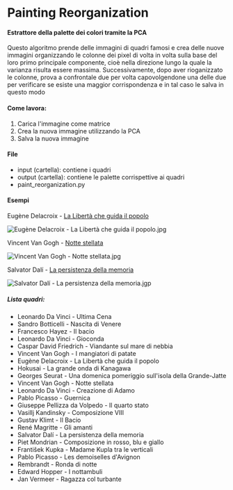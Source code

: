 # Painting Reorganization

#### Estrattore della palette dei colori tramite la PCA

Questo algoritmo prende delle immagini di quadri famosi e crea delle nuove immagini organizzando le colonne dei pixel di volta in volta sulla base del loro primo principale componente, cioè nella direzione lungo la quale la varianza risulta essere massima.
Successivamente, dopo aver rioganizzato le colonne, prova a confrontale due per volta capovolgendone una delle due per verificare se esiste una maggior corrispondenza e in tal caso le salva in questo modo

#### Come lavora:

1. Carica l'immagine come matrice
2. Crea la nuova immagine utilizzando la PCA
3. Salva la nuova immagine

#### File

- input (cartella): contiene i quadri
- output (cartella): contiene le palette corrispettive ai quadri
- paint_reorganization.py 

#### Esempi

Eugène Delacroix - [La Libertà che guida il popolo](https://it.wikipedia.org/wiki/La_Libert%C3%A0_che_guida_il_popolo)

![Eugène Delacroix - La Libertà che guida il popolo.jpg](https://github.com/ZippoCode/pr_ml/blob/master/pca/painting_reorganize/esempi/Eug%C3%A8ne%20Delacroix%20-%20La%20Libert%C3%A0%20che%20guida%20il%20popolo.jpg?raw=true)

Vincent Van Gogh - [Notte stellata](https://it.wikipedia.org/wiki/Notte_stellata)

![Vincent Van Gogh - Notte stellata.jpg](https://github.com/ZippoCode/pr_ml/blob/master/pca/painting_reorganize/esempi/Vincent%20Van%20Gogh%20-%20Notte%20stellata.jpg?raw=true)

Salvator Dalí - [La persistenza della memoria](https://it.wikipedia.org/wiki/La_persistenza_della_memoria)

![Salvator Dalí - La persistenza della memoria.jgp](https://github.com/ZippoCode/pr_ml/blob/master/pca/painting_reorganize/esempi/Salvator%20Dal%C3%AD%20-%20La%20persistenza%20della%20memoria.jpg?raw=true)

##### Lista quadri:

* Leonardo Da Vinci - Ultima Cena
* Sandro Botticelli - Nascita di Venere
* Francesco Hayez - Il bacio
* Leonardo Da Vinci - Gioconda
* Caspar David Friedrich - Viandante sul mare di nebbia
* Vincent Van Gogh - I mangiatori di patate
* Eugène Delacroix - La Libertà che guida il popolo
* Hokusai - La grande onda di Kanagawa
* Georges Seurat - Una domenica pomeriggio sull'isola della Grande-Jatte
* Vincent Van Gogh - Notte stellata
* Leonardo Da Vinci - Creazione di Adamo
* Pablo Picasso - Guernica
* Giuseppe Pellizza da Volpedo - Il quarto stato
* Vasillj Kandinsky - Composizione VIII
* Gustav Klimt - Il Bacio
* René Magritte - Gli amanti
* Salvator Dalí - La persistenza della memoria
* Piet Mondrian - Composizione in rosso, blu e giallo
* František Kupka - Madame Kupla tra le verticali
* Pablo Picasso - Les demoiselles d'Avignon
* Rembrandt - Ronda di notte
* Edward Hopper - I nottambuli
* Jan Vermeer - Ragazza col turbante
